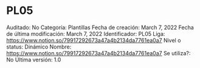 # PL05

Auditado: No
Categoría: Plantillas
Fecha de creación: March 7, 2022
Fecha de última modificación: March 7, 2022
Identificador: PL05
Liga: https://www.notion.so/79917292673a47a4b2134da7761ea0a7 
Nivel o status: Dinámico
Nombre: https://www.notion.so/79917292673a47a4b2134da7761ea0a7 
Se utiliza?: No
Última versión: 1.0